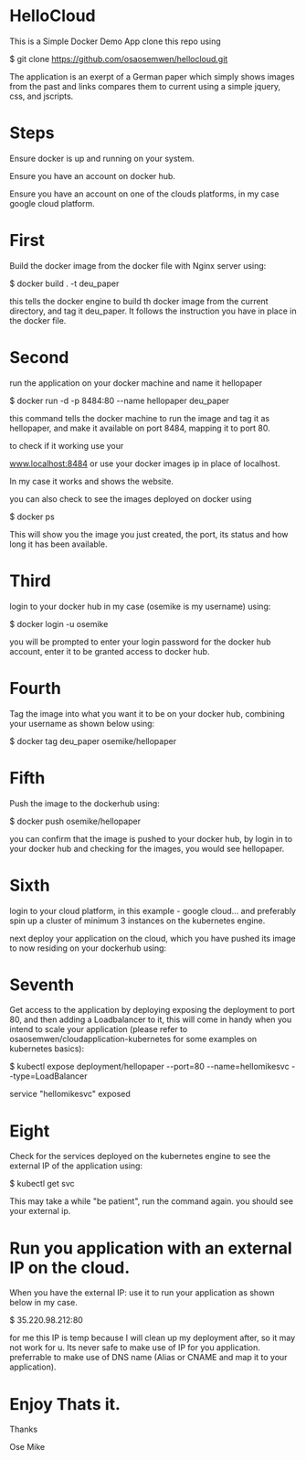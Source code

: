 # HelloCloud 
This is a Simple Docker Demo App 
clone this repo using 

$ git clone https://github.com/osaosemwen/hellocloud.git

The application is an exerpt of a German paper which simply shows images from the past and links compares them to current using a simple jquery, css, and jscripts.

# Steps
Ensure docker is up and running on your system.

Ensure you have an account on docker hub.


Ensure you have an account on one of the clouds platforms, in my case google cloud platform.

# First

Build the docker image from the docker file with Nginx server using:

$ docker build . -t deu_paper

this tells the docker engine to build th docker image from the current directory, and tag it deu_paper. It follows the instruction you have in place in the docker file.

# Second
run the application on your docker machine and name it hellopaper

$ docker run -d -p 8484:80 --name hellopaper deu_paper

this command tells the docker machine to run the image and tag it as hellopaper, and make it available on port 8484, mapping it to port 80.

to check if it working use your 

 www.localhost:8484 or use your docker images ip in place of localhost.
 
 In my case it works and shows the website.
 
 you can also check to see the images deployed on docker using 
 
 $ docker ps

This will show you the image you just created, the port, its status and how long it has been available.

# Third

login to your docker hub in my case (osemike is my username) using:

$ docker login -u osemike

you will be prompted to enter your login password for the docker hub account, enter it to be granted access to docker hub. 

# Fourth 
Tag the image into what you want it to be on your docker hub, combining your username as shown below using:

$ docker tag deu_paper osemike/hellopaper

# Fifth

Push the image to the dockerhub using: 

$ docker push osemike/hellopaper

you can confirm that the image is pushed to your docker hub, by login in to your docker hub and checking for the images, you would see hellopaper.

# Sixth

login to your cloud platform, in this example - google cloud... and preferably spin up a cluster of minimum 3 instances on the kubernetes engine.

next deploy your application on the cloud, which you have pushed its image to now residing on your dockerhub using:

# Seventh 

Get access to the application by deploying exposing the deployment to port 80, and then adding a Loadbalancer to it, this will come in handy when you intend to scale your application (please refer to osaosemwen/cloudapplication-kubernetes for some examples on kubernetes basics): 

$ kubectl expose deployment/hellopaper --port=80 --name=hellomikesvc --type=LoadBalancer

service "hellomikesvc" exposed


# Eight 

Check for the services deployed on the kubernetes engine to see the external IP of the application using:

$ kubectl get svc

This may take a while "be patient", run the command again. you should see your external ip.

# Run you application with an external IP on the cloud.

When you have the external IP: use it to run your application as shown below in my case.

$ 35.220.98.212:80

for me this IP is temp because I will clean up my deployment after, so it may not work for u. Its never safe to make use of IP for you application. preferrable to make use of DNS name (Alias or CNAME and map it to your application).

# Enjoy Thats it.

Thanks 

Ose Mike
